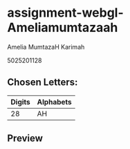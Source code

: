 # assignment-webgl-Ameliamumtazaah
Amelia MumtazaH Karimah

5025201128

## Chosen Letters:
|Digits|Alphabets|
|-|-|
|28|AH|

## Preview
